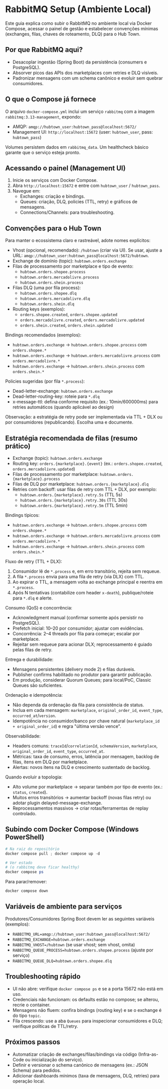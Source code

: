 # RabbitMQ Setup (Ambiente Local)

Este guia explica como subir o RabbitMQ no ambiente local via Docker Compose, acessar o painel de gestão e estabelecer convenções mínimas (exchanges, filas, chaves de roteamento, DLQ) para o Hub Town.

## Por que RabbitMQ aqui?

- Desacoplar ingestão (Spring Boot) da persistência (consumers e PostgreSQL).
- Absorver picos das APIs dos marketplaces com retries e DLQ visíveis.
- Padronizar mensagens com um schema canônico e evoluir sem quebrar consumidores.

## O que o Compose já fornece

O arquivo `docker-compose.yml` inclui um serviço `rabbitmq` com a imagem `rabbitmq:3.13-management`, expondo:
- AMQP: `amqp://hubtown_user:hubtown_pass@localhost:5672/`
- Management UI: `http://localhost:15672` (user: `hubtown_user`, pass: `hubtown_pass`)

Volumes persistem dados em `rabbitmq_data`. Um healthcheck básico garante que o serviço esteja pronto.

## Acessando o painel (Management UI)

1) Inicie os serviços com Docker Compose.
2) Abra `http://localhost:15672` e entre com `hubtown_user` / `hubtown_pass`.
3) Navegue em:
   - Exchanges: criação e bindings.
   - Queues: criação, DLQ, policies (TTL, retry) e gráficos de mensagens.
   - Connections/Channels: para troubleshooting.

## Convenções para o Hub Town

Para manter o ecossistema claro e rastreável, adote nomes explícitos:

- Vhost (opcional, recomendado): `/hubtown` (criar via UI). Se usar, ajuste a URL: `amqp://hubtown_user:hubtown_pass@localhost:5672/hubtown`.
- Exchange de domínio (topic): `hubtown.orders.exchange`
- Filas de processamento por marketplace e tipo de evento:
  - `hubtown.orders.shopee.process`
  - `hubtown.orders.mercadolivre.process`
  - `hubtown.orders.shein.process`
- Filas DLQ (uma por fila process):
  - `hubtown.orders.shopee.dlq`
  - `hubtown.orders.mercadolivre.dlq`
  - `hubtown.orders.shein.dlq`
- Routing keys (exemplos):
  - `orders.shopee.created`, `orders.shopee.updated`
  - `orders.mercadolivre.created`, `orders.mercadolivre.updated`
  - `orders.shein.created`, `orders.shein.updated`

Bindings recomendados (exemplos):
- `hubtown.orders.exchange` → `hubtown.orders.shopee.process` com `orders.shopee.*`
- `hubtown.orders.exchange` → `hubtown.orders.mercadolivre.process` com `orders.mercadolivre.*`
- `hubtown.orders.exchange` → `hubtown.orders.shein.process` com `orders.shein.*`

Policies sugeridas (por fila `*.process`):
- Dead-letter-exchange: `hubtown.orders.exchange`
- Dead-letter-routing-key: roteie para `*.dlq`
- x-message-ttl: defina conforme requisito (ex.: 10min/600000ms) para retries automáticos (quando aplicável ao design)

Observação: a estratégia de retry pode ser implementada via TTL + DLX ou por consumidores (republicando). Escolha uma e documente.

## Estratégia recomendada de filas (resumo prático)

- Exchange (topic): `hubtown.orders.exchange`
- Routing key: `orders.{marketplace}.{event}` (ex.: `orders.shopee.created`, `orders.mercadolivre.updated`)
- Filas de processamento por marketplace: `hubtown.orders.{marketplace}.process`
- Filas de DLQ por marketplace: `hubtown.orders.{marketplace}.dlq`
- Retries com backoff: usar filas de retry com TTL + DLX, por exemplo:
  - `hubtown.orders.{marketplace}.retry.5s` (TTL 5s)
  - `hubtown.orders.{marketplace}.retry.30s` (TTL 30s)
  - `hubtown.orders.{marketplace}.retry.5m` (TTL 5min)

Bindings típicos:
- `hubtown.orders.exchange` → `hubtown.orders.shopee.process` com `orders.shopee.*`
- `hubtown.orders.exchange` → `hubtown.orders.mercadolivre.process` com `orders.mercadolivre.*`
- `hubtown.orders.exchange` → `hubtown.orders.shein.process` com `orders.shein.*`

Fluxo de retry (TTL + DLX):
1) Consumidor lê de `*.process` e, em erro transitório, rejeita sem requeue.
2) A fila `*.process` envia para uma fila de retry (via DLX) com TTL.
3) Ao expirar o TTL, a mensagem volta ao exchange principal e reentra em `*.process`.
4) Após N tentativas (contabilize com header `x-death`), publique/roteie para `*.dlq` e alerte.

Consumo (QoS) e concorrência:
- Acknowledgment manual (confirmar somente após persistir no PostgreSQL).
- Prefetch inicial: 10–20 por consumidor; ajustar com evidências.
- Concorrência: 2–4 threads por fila para começar; escalar por marketplace.
- Rejeitar sem requeue para acionar DLX; reprocessamento é guiado pelas filas de retry.

Entrega e durabilidade:
- Mensagens persistentes (delivery mode 2) e filas duráveis.
- Publisher confirms habilitado no produtor para garantir publicação.
- Em produção, considerar Quorum Queues; para local/PoC, Classic Queues são suficientes.

Ordenação e idempotência:
- Não dependa da ordenação da fila para consistência de status.
- Inclua em cada mensagem: `marketplace`, `original_order_id`, `event_type`, `occurred_at`/`version`.
- Idempotência no consumidor/banco por chave natural (`marketplace_id + original_order_id`) e regra "última versão vence".

Observabilidade:
- Headers comuns: `traceId`/`correlationId`, `schemaVersion`, `marketplace`, `original_order_id`, `event_type`, `occurred_at`.
- Métricas: taxa de consumo, erros, latência por mensagem, backlog de filas, itens em DLQ por marketplace.
- Alertas: novos itens na DLQ e crescimento sustentado de backlog.

Quando evoluir a topologia:
- Alto volume por marketplace → separar também por tipo de evento (ex.: `status`, `created`).
- Muitos erros transitórios → aumentar backoff (novas filas retry) ou adotar plugin delayed-message-exchange.
- Reprocessamentos massivos → criar rotas/ferramentas de replay controlado.

## Subindo com Docker Compose (Windows PowerShell)

```powershell
# Na raiz do repositório
docker compose pull ; docker compose up -d

# Ver estado
# (o rabbitmq deve ficar healthy)
docker compose ps
```

Para parar/remover:

```powershell
docker compose down
```

## Variáveis de ambiente para serviços

Produtores/Consumidores Spring Boot devem ler as seguintes variáveis (exemplos):

- `RABBITMQ_URL=amqp://hubtown_user:hubtown_pass@localhost:5672/`
- `RABBITMQ_EXCHANGE=hubtown.orders.exchange`
- `RABBITMQ_VHOST=/hubtown` (se usar vhost; sem vhost, omita)
- `RABBITMQ_QUEUE_PROCESS=hubtown.orders.shopee.process` (ajuste por serviço)
- `RABBITMQ_QUEUE_DLQ=hubtown.orders.shopee.dlq`

## Troubleshooting rápido

- UI não abre: verifique `docker compose ps` e se a porta 15672 não está em uso.
- Credenciais não funcionam: os defaults estão no compose; se alterou, recrie o container.
- Mensagens não fluem: confira bindings (routing key) e se o exchange é do tipo `topic`.
- Fila crescendo: use a aba `Queues` para inspecionar consumidores e DLQ; verifique políticas de TTL/retry.

## Próximos passos

- Automatizar criação de exchanges/filas/bindings via código (Infra-as-Code ou inicialização do serviço).
- Definir e versionar o schema canônico de mensagens (ex.: JSON Schema) para pedidos.
- Adicionar dashboards mínimos (taxa de mensagens, DLQ, retries) para operação local.
